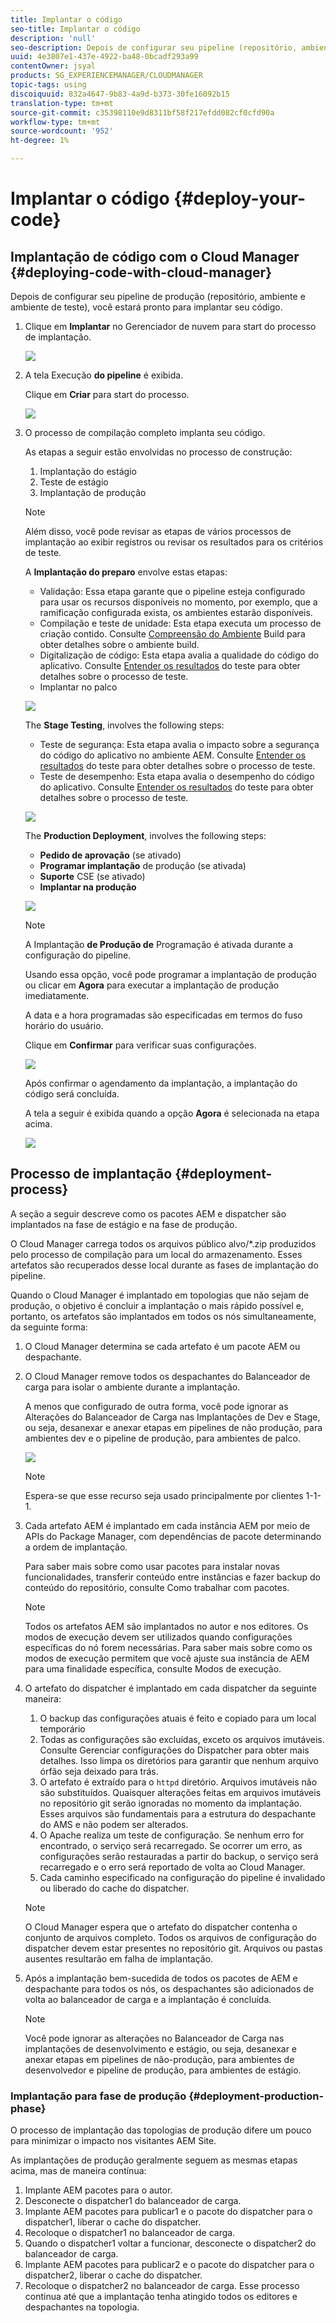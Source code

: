 ```yaml
---
title: Implantar o código
seo-title: Implantar o código
description: 'null'
seo-description: Depois de configurar seu pipeline (repositório, ambiente e ambiente de teste), você estará pronto para implantar seu código. Siga esta página para saber mais.
uuid: 4e3807e1-437e-4922-ba48-0bcadf293a99
contentOwner: jsyal
products: SG_EXPERIENCEMANAGER/CLOUDMANAGER
topic-tags: using
discoiquuid: 832a4647-9b83-4a9d-b373-30fe16092b15
translation-type: tm+mt
source-git-commit: c35398110e9d8311bf58f217efdd082cf0cfd90a
workflow-type: tm+mt
source-wordcount: '952'
ht-degree: 1%

---
```



# Implantar o código {#deploy-your-code}

## Implantação de código com o Cloud Manager {#deploying-code-with-cloud-manager}

Depois de configurar seu pipeline de produção (repositório, ambiente e ambiente de teste), você estará pronto para implantar seu código.

1. Clique em **Implantar** no Gerenciador de nuvem para start do processo de implantação.

   ![](assets/Deploy1.png)

1. A tela Execução **do pipeline** é exibida.

   Clique em **Criar** para start do processo.

   ![](assets/Deploy2.png)

1. O processo de compilação completo implanta seu código.

   As etapas a seguir estão envolvidas no processo de construção:

   1. Implantação do estágio
   1. Teste de estágio
   1. Implantação de produção

   >[!NOTE]
   >
   >Além disso, você pode revisar as etapas de vários processos de implantação ao exibir registros ou revisar os resultados para os critérios de teste.

   A **Implantação do preparo** envolve estas etapas:

   * Validação: Essa etapa garante que o pipeline esteja configurado para usar os recursos disponíveis no momento, por exemplo, que a ramificação configurada exista, os ambientes estarão disponíveis.
   * Compilação e teste de unidade: Esta etapa executa um processo de criação contido. Consulte [Compreensão do Ambiente](/help/using/build-environment-details.md) Build para obter detalhes sobre o ambiente build.
   * Digitalização de código: Esta etapa avalia a qualidade do código do aplicativo. Consulte [Entender os resultados](understand-your-test-results.md) do teste para obter detalhes sobre o processo de teste.
   * Implantar no palco

   ![](assets/Stage_Deployment1.png)

   The **Stage Testing**, involves the following steps:

   * Teste de segurança: Esta etapa avalia o impacto sobre a segurança do código do aplicativo no ambiente AEM. Consulte [Entender os resultados](understand-your-test-results.md) do teste para obter detalhes sobre o processo de teste.
   * Teste de desempenho: Esta etapa avalia o desempenho do código do aplicativo. Consulte [Entender os resultados](understand-your-test-results.md) do teste para obter detalhes sobre o processo de teste.

   ![](assets/Stage_Testing1.png)

   The **Production Deployment**, involves the following steps:

   * **Pedido de aprovação** (se ativado)
   * **Programar implantação** de produção (se ativada)
   * **Suporte** CSE (se ativado)
   * **Implantar na produção**

   ![](assets/Prod_Deployment1.png)

   >[!NOTE]
   >
   >A Implantação **de Produção de** Programação é ativada durante a configuração do pipeline.
   >
   >
   >Usando essa opção, você pode programar a implantação de produção ou clicar em **Agora** para executar a implantação de produção imediatamente.
   >
   >
   >A data e a hora programadas são especificadas em termos do fuso horário do usuário.
   >
   >
   >Clique em **Confirmar** para verificar suas configurações.

   ![](assets/Production_Deployment1.png)

   Após confirmar o agendamento da implantação, a implantação do código será concluída.

   A tela a seguir é exibida quando a opção **Agora** é selecionada na etapa acima.

   ![](assets/Production_Deployment2.png)

## Processo de implantação {#deployment-process}

A seção a seguir descreve como os pacotes AEM e dispatcher são implantados na fase de estágio e na fase de produção.

O Cloud Manager carrega todos os arquivos público alvo/*.zip produzidos pelo processo de compilação para um local do armazenamento.  Esses artefatos são recuperados desse local durante as fases de implantação do pipeline.

Quando o Cloud Manager é implantado em topologias que não sejam de produção, o objetivo é concluir a implantação o mais rápido possível e, portanto, os artefatos são implantados em todos os nós simultaneamente, da seguinte forma:

1. O Cloud Manager determina se cada artefato é um pacote AEM ou despachante.
1. O Cloud Manager remove todos os despachantes do Balanceador de carga para isolar o ambiente durante a implantação.

   A menos que configurado de outra forma, você pode ignorar as Alterações do Balanceador de Carga nas Implantações de Dev e Stage, ou seja, desanexar e anexar etapas em pipelines de não produção, para ambientes dev e o pipeline de produção, para ambientes de palco.

   ![](assets/load_balancer.png)

   >[!NOTE]
   >
   >Espera-se que esse recurso seja usado principalmente por clientes 1-1-1.

1. Cada artefato AEM é implantado em cada instância AEM por meio de APIs do Package Manager, com dependências de pacote determinando a ordem de implantação.

   Para saber mais sobre como usar pacotes para instalar novas funcionalidades, transferir conteúdo entre instâncias e fazer backup do conteúdo do repositório, consulte Como trabalhar com pacotes.

   >[!NOTE]
   >
   >Todos os artefatos AEM são implantados no autor e nos editores. Os modos de execução devem ser utilizados quando configurações específicas do nó forem necessárias. Para saber mais sobre como os modos de execução permitem que você ajuste sua instância de AEM para uma finalidade específica, consulte Modos de execução.

1. O artefato do dispatcher é implantado em cada dispatcher da seguinte maneira:

   1. O backup das configurações atuais é feito e copiado para um local temporário
   1. Todas as configurações são excluídas, exceto os arquivos imutáveis. Consulte Gerenciar configurações do Dispatcher para obter mais detalhes. Isso limpa os diretórios para garantir que nenhum arquivo órfão seja deixado para trás.
   1. O artefato é extraído para o `httpd` diretório.  Arquivos imutáveis não são substituídos. Quaisquer alterações feitas em arquivos imutáveis no repositório git serão ignoradas no momento da implantação.  Esses arquivos são fundamentais para a estrutura do despachante do AMS e não podem ser alterados.
   1. O Apache realiza um teste de configuração. Se nenhum erro for encontrado, o serviço será recarregado. Se ocorrer um erro, as configurações serão restauradas a partir do backup, o serviço será recarregado e o erro será reportado de volta ao Cloud Manager.
   1. Cada caminho especificado na configuração do pipeline é invalidado ou liberado do cache do dispatcher.

   >[!NOTE]
   >O Cloud Manager espera que o artefato do dispatcher contenha o conjunto de arquivos completo.  Todos os arquivos de configuração do dispatcher devem estar presentes no repositório git. Arquivos ou pastas ausentes resultarão em falha de implantação.

1. Após a implantação bem-sucedida de todos os pacotes de AEM e despachante para todos os nós, os despachantes são adicionados de volta ao balanceador de carga e a implantação é concluída.

   >[!NOTE]
   >Você pode ignorar as alterações no Balanceador de Carga nas implantações de desenvolvimento e estágio, ou seja, desanexar e anexar etapas em pipelines de não-produção, para ambientes de desenvolvedor e pipeline de produção, para ambientes de estágio.

### Implantação para fase de produção {#deployment-production-phase}

O processo de implantação das topologias de produção difere um pouco para minimizar o impacto nos visitantes AEM Site.

As implantações de produção geralmente seguem as mesmas etapas acima, mas de maneira contínua:

1. Implante AEM pacotes para o autor.
1. Desconecte o dispatcher1 do balanceador de carga.
1. Implante AEM pacotes para publicar1 e o pacote do dispatcher para o dispatcher1, liberar o cache do dispatcher.
1. Recoloque o dispatcher1 no balanceador de carga.
1. Quando o dispatcher1 voltar a funcionar, desconecte o dispatcher2 do balanceador de carga.
1. Implante AEM pacotes para publicar2 e o pacote do dispatcher para o dispatcher2, liberar o cache do dispatcher.
1. Recoloque o dispatcher2 no balanceador de carga.
Esse processo continua até que a implantação tenha atingido todos os editores e despachantes na topologia.


